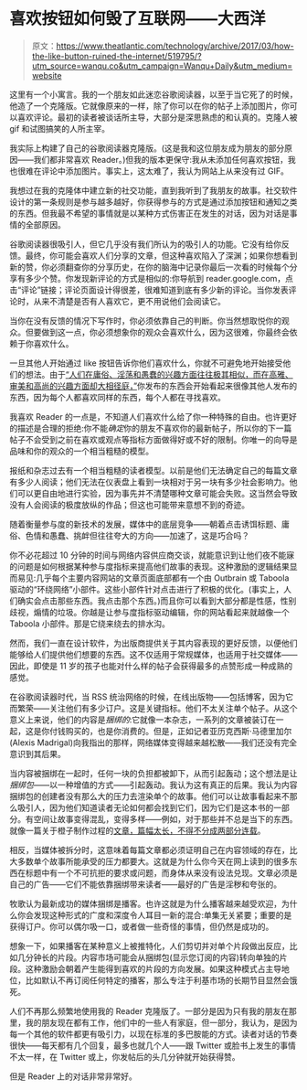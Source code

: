 # 喜欢按钮如何毁了互联网——大西洋

> 原文：<https://www.theatlantic.com/technology/archive/2017/03/how-the-like-button-ruined-the-internet/519795/?utm_source=wanqu.co&utm_campaign=Wanqu+Daily&utm_medium=website>



这里有一个小寓言。我的一个朋友如此迷恋谷歌阅读器，以至于当它死了的时候，他造了一个克隆版。它就像原来的一样，除了你可以在你的帖子上添加图片，你可以喜欢评论。最初的读者被谈话所主导，大部分是深思熟虑的和认真的。克隆人被 gif 和试图搞笑的人所主宰。

我实际上构建了自己的谷歌阅读器克隆版。(这是我和这位朋友成为朋友的部分原因——我们都非常喜欢 Reader。)但我的版本更保守:我从未添加任何喜欢按钮，我也很难在评论中添加图片。事实上，这太难了，我认为网站上从来没有过 GIF。

我想过在我的克隆体中建立新的社交功能，直到我听到了我朋友的故事。社交软件设计的第一条规则是参与越多越好，你获得参与的方式是通过添加按钮和通知之类的东西。但我最不希望的事情就是以某种方式伤害正在发生的对话，因为对话是事情的全部原因。

谷歌阅读器很吸引人，但它几乎没有我们所认为的吸引人的功能。它没有给你反馈。最终，你可能会喜欢人们分享的文章，但这种喜欢陷入了深渊；如果你想看到新的赞，你必须翻查你的分享历史，在你的脑海中记录你最后一次看的时候每个分享有多少个赞。你发现新评论的方式是相似的:你导航到 reader.google.com，点击“评论”链接；评论页面设计得很差，很难知道到底有多少新的评论。当你发表评论时，从来不清楚是否有人喜欢它，更不用说他们会阅读它。

当你在没有反馈的情况下写作时，你必须依靠自己的判断。你当然想取悦你的观众。但要做到这一点，你必须想象你的观众会喜欢什么，因为这很难，你最终会依赖于你喜欢什么。

一旦其他人开始通过 like 按钮告诉你他们喜欢什么，你就不可避免地开始接受他们的想法。由于[“人们在庸俗、淫荡和愚蠢的兴趣方面往往极其相似，而在高雅、审美和高尚的兴趣方面却大相径庭，”](http://jsomers.net/DFW_TV.pdf)你发布的东西会开始看起来很像其他人发布的东西，因为每个人都喜欢同样的东西，每个人都在寻找喜欢。

我喜欢 Reader 的一点是，不知道人们喜欢什么给了你一种特殊的自由。也许更好的描述是合理的拒绝:你不能*确定*你的朋友不喜欢你的最新帖子，所以你的下一篇帖子不会受到之前在喜欢或观点等指标方面做得好或不好的限制。你唯一的向导是品味和你的观众的一个相当粗糙的模型。

报纸和杂志过去有一个相当粗糙的读者模型。以前是他们无法确定自己的每篇文章有多少人阅读；他们无法在仪表盘上看到一块相对于另一块有多少社会影响力。他们可以更自由地进行实验，因为事先并不清楚哪种文章可能会失败。这当然会导致没有人会阅读的极度放纵的作品；但这也可能带来意想不到的奇迹。

随着衡量参与度的新技术的发展，媒体中的底层竞争——朝着点击诱饵标题、庸俗、色情和愚蠢、挑衅但往往夸大的方向——加速了，这是巧合吗？

你不必花超过 10 分钟的时间与网络内容供应商交谈，就能意识到让他们夜不能寐的问题是如何根据某种参与度指标来提高他们故事的表现。这种激励的逻辑结果显而易见:几乎每个主要内容网站的文章页面底部都有一个由 Outbrain 或 Taboola 驱动的“环绕网络”小部件。这些小部件针对点击进行了积极的优化。(事实上，人们确实会点击那些东西。我点击那个东西。)而且你可以看到大部分都是性感，性别歧视，煽情的垃圾。你越是让参与度指标驱动编辑，你的网站看起来就越像一个 Taboola 小部件。那是它绕来绕去的排水沟。

然而，我们一直在设计软件，为出版商提供关于其内容表现的更好反馈，以便他们能够给人们提供他们想要的东西。这不仅适用于常规媒体，也适用于社交媒体——因此，即使是 11 岁的孩子也能对什么样的帖子会获得最多的点赞形成一种成熟的感觉。

在谷歌阅读器时代，当 RSS 统治网络的时候，在线出版物——包括博客，因为它而繁荣——关注他们有多少订户。这是关键指标。他们不太关注单个帖子。从这个意义上来说，他们的内容是*捆绑的*:它就像一本杂志，一系列的文章被装订在一起，这是你付钱购买的，也是你消费的。但是，正如记者亚历克西斯·马德里加尔(Alexis Madrigal)向我指出的那样，网络媒体变得越来越松散——我们还没有完全意识到其后果。

当内容被捆绑在一起时，任何一块的负担都被卸下，从而引起轰动；这个想法是让*捆绑包*——以一种增值的方式——引起轰动。我认为这有真正的后果。我认为内容捆绑包的创建者没有那么大的压力去渲染单个的故事。他们可以让故事看起来不那么吸引人，因为他们知道读者无论如何都会找到它们，因为它们是这本书的一部分。有空间让故事变得混乱，变得多样——例如，对于那些并不总是当下的东西。就像一篇关于橙子制作过程的[文章，篇幅太长，不得不分成两部分连载](http://www.newyorker.com/magazine/1966/05/07/oranges-2)。

相反，当媒体被拆分时，这意味着每篇文章都必须证明自己在内容领域的存在，比大多数单个故事所能承受的压力都要大。这就是为什么你今天在网上读到的很多东西在标题中有一个不可抗拒的要求或问题，而身体从来没有设法兑现。文章必须是自己的广告——它们不能依靠捆绑带来读者——最好的广告是淫秽和夸张的。

牧歌认为最新成功的媒体捆绑是播客。也许这就是为什么播客越来越受欢迎，为什么你会发现这种形式的广度和深度令人耳目一新的混合:单集无关紧要；重要的是获得订户。你可以偶尔吸一口，或者做一些奇怪的事情，但仍然是成功的。

想象一下，如果播客在某种意义上被推特化，人们剪切并对单个片段做出反应，比如几分钟长的片段。内容市场可能会从捆绑包(显示您订阅的内容)转向单独的片段。这种激励会朝着产生能得到喜欢的片段的方向发展。如果这种模式占主导地位，比如默认不再订阅任何特定的播客，那么专注于利基市场的长期节目显然会饿死。

人们不再那么频繁地使用我的 Reader 克隆版了。一部分是因为只有我的朋友在那里，我的朋友现在都有工作，他们中的一些人有家庭，但一部分，我认为，是因为每一个其他的软件都更有吸引力，以现在标准的多巴胺能的方式。读者对话的节奏很快——每天都有几个回复，最多也就几个人——跟 Twitter 或脸书上发生的事情不太一样，在 Twitter 或上，你发帖后的头几分钟就开始获得赞。

但是 Reader 上的对话非常非常好。


